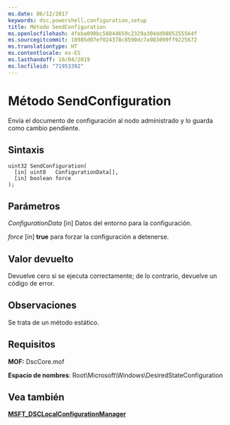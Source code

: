 ```yaml
---
ms.date: 06/12/2017
keywords: dsc,powershell,configuration,setup
title: Método SendConfiguration
ms.openlocfilehash: 4feba090bc58844659c2329a304dd9805255564f
ms.sourcegitcommit: 18985d07ef024378c8590dc7a983099ff9225672
ms.translationtype: HT
ms.contentlocale: es-ES
ms.lasthandoff: 10/04/2019
ms.locfileid: "71953392"
---
```

# <a name="sendconfiguration-method"></a>Método SendConfiguration

Envía el documento de configuración al nodo administrado y lo guarda como cambio pendiente.

## <a name="syntax"></a>Sintaxis

```mof
uint32 SendConfiguration(
  [in] uint8   ConfigurationData[],
  [in] boolean force
);
```

## <a name="parameters"></a>Parámetros

*ConfigurationData* \[in\] Datos del entorno para la configuración.

*force* \[in\] **true** para forzar la configuración a detenerse.

## <a name="return-value"></a>Valor devuelto

Devuelve cero si se ejecuta correctamente; de lo contrario, devuelve un código de error.

## <a name="remarks"></a>Observaciones

Se trata de un método estático.

## <a name="requirements"></a>Requisitos

**MOF:** DscCore.mof

**Espacio de nombres**: Root\Microsoft\Windows\DesiredStateConfiguration

## <a name="see-also"></a>Vea también

[**MSFT_DSCLocalConfigurationManager**](msft-dsclocalconfigurationmanager.md)
